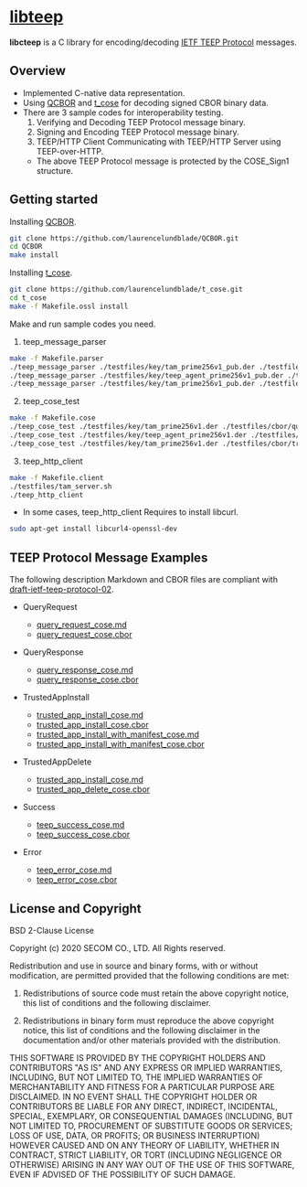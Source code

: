 # [libteep](https://github.com/yuichitk/libteep/)
**libcteep** is a C library for encoding/decoding [IETF TEEP Protocol](https://tools.ietf.org/html/draft-ietf-teep-protocol) messages.

## Overview
 - Implemented C-native data representation.
 - Using [QCBOR](https://github.com/laurencelundblade/QCBOR) and [t_cose](https://github.com/laurencelundblade/t_cose) for decoding signed CBOR binary data.
 - There are 3 sample codes for interoperability testing.
   1. Verifying and Decoding TEEP Protocol message binary.
   2. Signing and Encoding TEEP Protocol message binary.
   3. TEEP/HTTP Client Communicating with TEEP/HTTP Server using TEEP-over-HTTP.
   - The above TEEP Protocol message is protected by the COSE_Sign1 structure.

## Getting started
Installing [QCBOR](https://github.com/laurencelundblade/QCBOR).
```bash
git clone https://github.com/laurencelundblade/QCBOR.git
cd QCBOR
make install
```

Installing [t_cose](https://github.com/laurencelundblade/t_cose).
```bash
git clone https://github.com/laurencelundblade/t_cose.git
cd t_cose
make -f Makefile.ossl install
```

Make and run sample codes you need.

1. teep_message_parser
```bash
make -f Makefile.parser
./teep_message_parser ./testfiles/key/tam_prime256v1_pub.der ./testfiles/query_request_cose.cbor
./teep_message_parser ./testfiles/key/teep_agent_prime256v1_pub.der ./testfiles/query_response_cose.cbor
./teep_message_parser ./testfiles/key/tam_prime256v1_pub.der ./testfiles/trusted_app_install_with_manifest_cose.cbor
```

2. teep_cose_test
```bash
make -f Makefile.cose
./teep_cose_test ./testfiles/key/tam_prime256v1.der ./testfiles/cbor/query_request.cbor
./teep_cose_test ./testfiles/key/teep_agent_prime256v1.der ./testfiles/cbor/query_response.cbor
./teep_cose_test ./testfiles/key/tam_prime256v1.der ./testfiles/cbor/trusted_app_install_with_manifest.cbor
```

3. teep_http_client
```bash
make -f Makefile.client
./testfiles/tam_server.sh
./teep_http_client
```

* In some cases, teep_http_client Requires to install libcurl.
```bash
sudo apt-get install libcurl4-openssl-dev
```

## TEEP Protocol Message Examples
The following description Markdown and CBOR files are compliant with [draft-ietf-teep-protocol-02](https://tools.ietf.org/html/draft-ietf-teep-protocol-02).
- QueryRequest
  - [query_request_cose.md](https://github.com/yuichitk/libteep/blob/master/testfiles/cose/query_request_cose.md)
  - [query_request_cose.cbor](https://github.com/yuichitk/libteep/blob/master/testfiles/cose/query_request_cose.cbor)

- QueryResponse
  - [query_response_cose.md](https://github.com/yuichitk/libteep/blob/master/testfiles/cose/query_response_cose.md)
  - [query_response_cose.cbor](https://github.com/yuichitk/libteep/blob/master/testfiles/cose/query_response_cose.cbor)

- TrustedAppInstall
  - [trusted_app_install_cose.md](https://github.com/yuichitk/libteep/blob/master/testfiles/cose/trusted_app_install_cose.md)
  - [trusted_app_install_cose.cbor](https://github.com/yuichitk/libteep/blob/master/testfiles/cose/trusted_app_install_cose.cbor)
  - [trusted_app_install_with_manifest_cose.md](https://github.com/yuichitk/libteep/blob/master/testfiles/cose/trusted_app_install_with_manifest_cose.md)
  - [trusted_app_install_with_manifest_cose.cbor](https://github.com/yuichitk/libteep/blob/master/testfiles/cose/trusted_app_install_with_manifest_cose.cbor)

- TrustedAppDelete
  - [trusted_app_install_cose.md](https://github.com/yuichitk/libteep/blob/master/testfiles/cose/trusted_app_install_cose.md)
  - [trusted_app_delete_cose.cbor](https://github.com/yuichitk/libteep/blob/master/testfiles/cose/trusted_app_delete_cose.cbor)

- Success
  - [teep_success_cose.md](https://github.com/yuichitk/libteep/blob/master/testfiles/cose/teep_success_cose.md)
  - [teep_success_cose.cbor](https://github.com/yuichitk/libteep/blob/master/testfiles/cose/teep_success_cose.cbor)

- Error
  - [teep_error_cose.md](https://github.com/yuichitk/libteep/blob/master/testfiles/cose/teep_error_cose.md)
  - [teep_error_cose.cbor](https://github.com/yuichitk/libteep/blob/master/testfiles/cose/teep_error_cose.cbor)

## License and Copyright
BSD 2-Clause License

Copyright (c) 2020 SECOM CO., LTD. All Rights reserved.

Redistribution and use in source and binary forms, with or without
modification, are permitted provided that the following conditions are met:

1. Redistributions of source code must retain the above copyright notice, this
   list of conditions and the following disclaimer.

2. Redistributions in binary form must reproduce the above copyright notice,
   this list of conditions and the following disclaimer in the documentation
   and/or other materials provided with the distribution.

THIS SOFTWARE IS PROVIDED BY THE COPYRIGHT HOLDERS AND CONTRIBUTORS "AS IS"
AND ANY EXPRESS OR IMPLIED WARRANTIES, INCLUDING, BUT NOT LIMITED TO, THE
IMPLIED WARRANTIES OF MERCHANTABILITY AND FITNESS FOR A PARTICULAR PURPOSE ARE
DISCLAIMED. IN NO EVENT SHALL THE COPYRIGHT HOLDER OR CONTRIBUTORS BE LIABLE
FOR ANY DIRECT, INDIRECT, INCIDENTAL, SPECIAL, EXEMPLARY, OR CONSEQUENTIAL
DAMAGES (INCLUDING, BUT NOT LIMITED TO, PROCUREMENT OF SUBSTITUTE GOODS OR
SERVICES; LOSS OF USE, DATA, OR PROFITS; OR BUSINESS INTERRUPTION) HOWEVER
CAUSED AND ON ANY THEORY OF LIABILITY, WHETHER IN CONTRACT, STRICT LIABILITY,
OR TORT (INCLUDING NEGLIGENCE OR OTHERWISE) ARISING IN ANY WAY OUT OF THE USE
OF THIS SOFTWARE, EVEN IF ADVISED OF THE POSSIBILITY OF SUCH DAMAGE.
